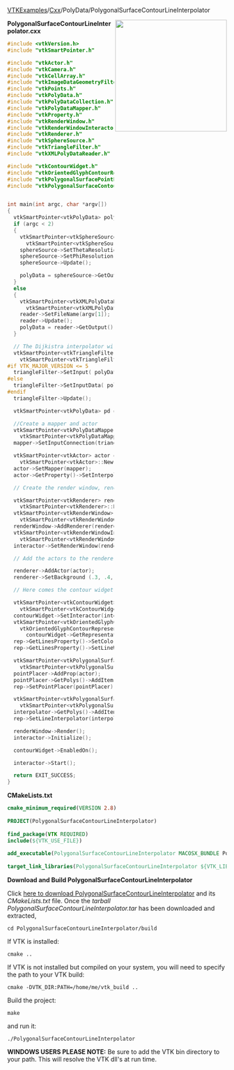 [VTKExamples](/index/)/[Cxx](/Cxx)/PolyData/PolygonalSurfaceContourLineInterpolator

<img align="right" src="https://github.com/lorensen/VTKExamples/blob/gh-pages/Testing/Baseline/PolyData/TestPolygonalSurfaceContourLineInterpolator.png?raw=true" width="256" />

**PolygonalSurfaceContourLineInterpolator.cxx**
```c++
#include <vtkVersion.h>
#include "vtkSmartPointer.h"

#include "vtkActor.h"
#include "vtkCamera.h"
#include "vtkCellArray.h"
#include "vtkImageDataGeometryFilter.h"
#include "vtkPoints.h"
#include "vtkPolyData.h"
#include "vtkPolyDataCollection.h"
#include "vtkPolyDataMapper.h"
#include "vtkProperty.h"
#include "vtkRenderWindow.h"
#include "vtkRenderWindowInteractor.h"
#include "vtkRenderer.h"
#include "vtkSphereSource.h"
#include "vtkTriangleFilter.h"
#include "vtkXMLPolyDataReader.h"

#include "vtkContourWidget.h"
#include "vtkOrientedGlyphContourRepresentation.h"
#include "vtkPolygonalSurfacePointPlacer.h"
#include "vtkPolygonalSurfaceContourLineInterpolator.h"


int main(int argc, char *argv[])
{
  vtkSmartPointer<vtkPolyData> polyData;
  if (argc < 2)
  {
    vtkSmartPointer<vtkSphereSource> sphereSource =
      vtkSmartPointer<vtkSphereSource>::New();
    sphereSource->SetThetaResolution(40);
    sphereSource->SetPhiResolution(20);
    sphereSource->Update();

    polyData = sphereSource->GetOutput();
  }
  else
  {
    vtkSmartPointer<vtkXMLPolyDataReader> reader =
      vtkSmartPointer<vtkXMLPolyDataReader>::New();
    reader->SetFileName(argv[1]);
    reader->Update();
    polyData = reader->GetOutput();
  }

  // The Dijkistra interpolator will not accept cells that aren't triangles
  vtkSmartPointer<vtkTriangleFilter> triangleFilter =
    vtkSmartPointer<vtkTriangleFilter>::New();
#if VTK_MAJOR_VERSION <= 5
  triangleFilter->SetInput( polyData );
#else
  triangleFilter->SetInputData( polyData );
#endif
  triangleFilter->Update();

  vtkSmartPointer<vtkPolyData> pd = triangleFilter->GetOutput();

  //Create a mapper and actor
  vtkSmartPointer<vtkPolyDataMapper> mapper =
    vtkSmartPointer<vtkPolyDataMapper>::New();
  mapper->SetInputConnection(triangleFilter->GetOutputPort());

  vtkSmartPointer<vtkActor> actor =
    vtkSmartPointer<vtkActor>::New();
  actor->SetMapper(mapper);
  actor->GetProperty()->SetInterpolationToFlat();

  // Create the render window, renderer and interactor.

  vtkSmartPointer<vtkRenderer> renderer =
    vtkSmartPointer<vtkRenderer>::New();
  vtkSmartPointer<vtkRenderWindow> renderWindow =
    vtkSmartPointer<vtkRenderWindow>::New();
  renderWindow->AddRenderer(renderer);
  vtkSmartPointer<vtkRenderWindowInteractor> interactor =
    vtkSmartPointer<vtkRenderWindowInteractor>::New();
  interactor->SetRenderWindow(renderWindow);

  // Add the actors to the renderer, set the background and size

  renderer->AddActor(actor);
  renderer->SetBackground (.3, .4, .5);

  // Here comes the contour widget stuff...

  vtkSmartPointer<vtkContourWidget> contourWidget =
    vtkSmartPointer<vtkContourWidget>::New();
  contourWidget->SetInteractor(interactor);
  vtkSmartPointer<vtkOrientedGlyphContourRepresentation> rep =
    vtkOrientedGlyphContourRepresentation::SafeDownCast(
      contourWidget->GetRepresentation());
  rep->GetLinesProperty()->SetColor(1, 0.2, 0);
  rep->GetLinesProperty()->SetLineWidth(3.0);

  vtkSmartPointer<vtkPolygonalSurfacePointPlacer> pointPlacer =
    vtkSmartPointer<vtkPolygonalSurfacePointPlacer>::New();
  pointPlacer->AddProp(actor);
  pointPlacer->GetPolys()->AddItem( pd );
  rep->SetPointPlacer(pointPlacer);

  vtkSmartPointer<vtkPolygonalSurfaceContourLineInterpolator> interpolator =
    vtkSmartPointer<vtkPolygonalSurfaceContourLineInterpolator>::New();
  interpolator->GetPolys()->AddItem( pd );
  rep->SetLineInterpolator(interpolator);

  renderWindow->Render();
  interactor->Initialize();

  contourWidget->EnabledOn();

  interactor->Start();

  return EXIT_SUCCESS;
}
```
**CMakeLists.txt**
```cmake
cmake_minimum_required(VERSION 2.8)
 
PROJECT(PolygonalSurfaceContourLineInterpolator)
 
find_package(VTK REQUIRED)
include(${VTK_USE_FILE})
 
add_executable(PolygonalSurfaceContourLineInterpolator MACOSX_BUNDLE PolygonalSurfaceContourLineInterpolator.cxx)
 
target_link_libraries(PolygonalSurfaceContourLineInterpolator ${VTK_LIBRARIES})
```

**Download and Build PolygonalSurfaceContourLineInterpolator**

Click [here to download PolygonalSurfaceContourLineInterpolator](https://github.com/lorensen/VTKWikiExamplesTarballs/raw/master/PolygonalSurfaceContourLineInterpolator.tar) and its *CMakeLists.txt* file.
Once the *tarball PolygonalSurfaceContourLineInterpolator.tar* has been downloaded and extracted,
```
cd PolygonalSurfaceContourLineInterpolator/build 
```
If VTK is installed:
```
cmake ..
```
If VTK is not installed but compiled on your system, you will need to specify the path to your VTK build:
```
cmake -DVTK_DIR:PATH=/home/me/vtk_build ..
```
Build the project:
```
make
```
and run it:
```
./PolygonalSurfaceContourLineInterpolator
```
**WINDOWS USERS PLEASE NOTE:** Be sure to add the VTK bin directory to your path. This will resolve the VTK dll's at run time.

